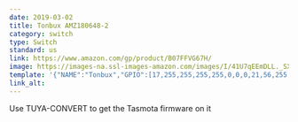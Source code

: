 ```yaml
---
date: 2019-03-02
title: Tonbux AMZ180648-2
category: switch
type: Switch
standard: us
link: https://www.amazon.com/gp/product/B07FFVG67H/
image: https://images-na.ssl-images-amazon.com/images/I/41U7qEEmDLL._SX679_.jpg
template: '{"NAME":"Tonbux","GPIO":[17,255,255,255,255,0,0,0,21,56,255,0,0],"FLAG":0,"BASE":1}' 
link_alt: 
---
```



Use TUYA-CONVERT to get the Tasmota firmware on it





